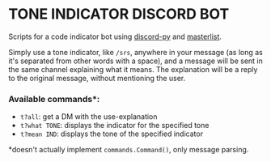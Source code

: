 # TONE INDICATOR DISCORD BOT

Scripts for a code indicator bot using [discord-py](https://github.com/Rapptz/discord.py) and [masterlist](https://toneindicators.carrd.co/#masterlist).

Simply use a tone indicator, like ``/srs``, anywhere in your message (as long as it's separated from other words with a space), and a message will be sent in the same channel explaining what it means. The explanation will be a reply to the original message, without mentioning the user.

### Available commands\*:
- ``t?all``: get a DM with the use-explanation
- ``t?what TONE``: displays the indicator for the specified tone
- ``t?mean IND``: displays the tone of the specified indicator

\*doesn't actually implement ``commands.Command()``, only message parsing.
